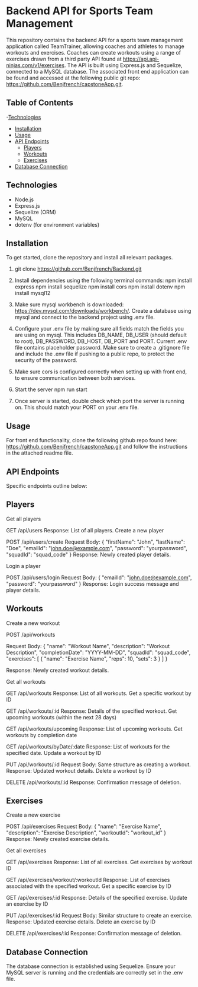 # Backend API for Sports Team Management

This repository contains the backend API for a sports team management application called TeamTrainer, allowing coaches and athletes to manage workouts and exercises. Coaches can create workouts using a range of exercises drawn from a third party API found at https://api.api-ninjas.com/v1/exercises. The API is built using Express.js and Sequelize, connected to a MySQL database. The associated front end application can be found and accessed at the following public git repo: https://github.com/Benjfrench/capstoneApp.git. 

## Table of Contents
 
-[Technologies](#technologies)
- [Installation](#installation)
- [Usage](#usage)
- [API Endpoints](#api-endpoints)
  - [Players](#players)
  - [Workouts](#workouts)
  - [Exercises](#exercises)
- [Database Connection](#database-connection)

## Technologies

- Node.js
- Express.js
- Sequelize (ORM)
- MySQL
- dotenv (for environment variables)

## Installation
To get started, clone the repository and install all relevant packages. 
1. git clone https://github.com/Benjfrench/Backend.git

2. Install dependencies using the following terminal commands:
    npm install express
    npm install sequelize
    npm install cors
    npm install dotenv
    npm install mysql12

3. Make sure mysql workbench is downloaded: https://dev.mysql.com/downloads/workbench/. Create a database using mysql and connect to the backend project using .env file.

4. Configure your .env file by making sure all fields match the fields you are using on mysql. This includes DB_NAME, DB_USER (should default to root), DB_PASSWORD, DB_HOST, DB_PORT and PORT. Current .env file contains placeholder password. Make sure to create a .gitignore file and include the .env file if pushing to a public repo, to protect the security of the password.


5. Make sure cors is configured correctly when setting up with front end, to ensure communication between both services. 

6. Start the server
    npm run start

7. Once server is started, double check which port the server is running on. This should match your PORT on your .env file. 


## Usage
For front end functionality, clone the following github repo found here: https://github.com/Benjfrench/capstoneApp.git and follow the instructions in the attached readme file.

## API Endpoints

Specific endpoints outline below:

## Players

Get all players

GET /api/users
Response: List of all players.
Create a new player

POST /api/users/create
Request Body:
{
  "firstName": "John",
  "lastName": "Doe",
  "emailId": "john.doe@example.com",
  "password": "yourpassword",
  "squadId": "squad_code"
}
Response: Newly created player details.

Login a player

POST /api/users/login
Request Body:
{
  "emailId": "john.doe@example.com",
  "password": "yourpassword"
}
Response: Login success message and player details.

## Workouts
Create a new workout

POST /api/workouts

Request Body:
{
  "name": "Workout Name",
  "description": "Workout Description",
  "completionDate": "YYYY-MM-DD",
  "squadId": "squad_code",
  "exercises": [
    {
      "name": "Exercise Name",
      "reps": 10,
      "sets": 3
    }
  ]
}

Response: Newly created workout details.

Get all workouts

GET /api/workouts
Response: List of all workouts.
Get a specific workout by ID

GET /api/workouts/:id
Response: Details of the specified workout.
Get upcoming workouts (within the next 28 days)

GET /api/workouts/upcoming
Response: List of upcoming workouts.
Get workouts by completion date

GET /api/workouts/byDate/:date
Response: List of workouts for the specified date.
Update a workout by ID

PUT /api/workouts/:id
Request Body: Same structure as creating a workout.
Response: Updated workout details.
Delete a workout by ID

DELETE /api/workouts/:id
Response: Confirmation message of deletion.

## Exercises
Create a new exercise

POST /api/exercises
Request Body:
{
  "name": "Exercise Name",
  "description": "Exercise Description",
  "workoutId": "workout_id"
}
Response: Newly created exercise details.

Get all exercises

GET /api/exercises
Response: List of all exercises.
Get exercises by workout ID

GET /api/exercises/workout/:workoutId
Response: List of exercises associated with the specified workout.
Get a specific exercise by ID

GET /api/exercises/:id
Response: Details of the specified exercise.
Update an exercise by ID

PUT /api/exercises/:id
Request Body: Similar structure to create an exercise.
Response: Updated exercise details.
Delete an exercise by ID

DELETE /api/exercises/:id
Response: Confirmation message of deletion.

## Database Connection

The database connection is established using Sequelize. Ensure your MySQL server is running and the credentials are correctly set in the .env file.

